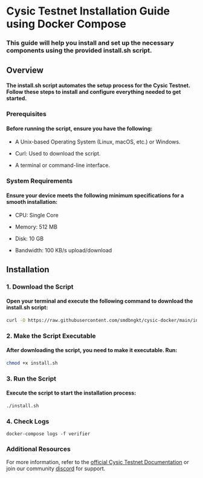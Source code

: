 
# Cysic Testnet Installation Guide using Docker Compose

### This guide will help you install and set up the necessary components using the provided install.sh script.


## Overview
#### The install.sh script automates the setup process for the Cysic Testnet. Follow these steps to install and configure everything needed to get started.


### Prerequisites
#### Before running the script, ensure you have the following:

- A Unix-based Operating System (Linux, macOS, etc.) or Windows.

- Curl: Used to download the script.

- A terminal or command-line interface.

### System Requirements
#### Ensure your device meets the following minimum specifications for a smooth installation:

- CPU: Single Core 

- Memory: 512 MB

- Disk: 10 GB

- Bandwidth: 100 KB/s upload/download


## Installation

### 1. Download the Script
#### Open your terminal and execute the following command to download the install.sh script:


```bash
curl -O https://raw.githubusercontent.com/smdbngkt/cysic-docker/main/install.sh
```
    
### 2. Make the Script Executable

#### After downloading the script, you need to make it executable. Run:

```bash
chmod +x install.sh
```

### 3. Run the Script

#### Execute the script to start the installation process:

```bash
./install.sh
```

### 4. Check Logs

```
docker-compose logs -f verifier
```

### Additional Resources

For more information, refer to the [official Cysic Testnet Documentation](https://medium.com/@cysic/join-the-cysic-testnet-as-a-verifier-7b9f31674b41) or join our community [discord](https://discord.gg/9vxGzxSV) for support.

